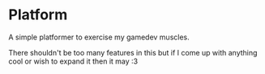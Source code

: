 # Platform
A simple platformer to exercise my gamedev muscles.

There shouldn't be too many features in this but if I come up with anything cool or wish to expand it then it may :3
